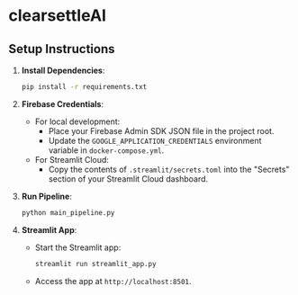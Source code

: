 # clearsettleAI

## Setup Instructions

1. **Install Dependencies**:
   ```bash
   pip install -r requirements.txt
   ```

2. **Firebase Credentials**:
   - For local development:
     - Place your Firebase Admin SDK JSON file in the project root.
     - Update the `GOOGLE_APPLICATION_CREDENTIALS` environment variable in `docker-compose.yml`.
   - For Streamlit Cloud:
     - Copy the contents of `.streamlit/secrets.toml` into the "Secrets" section of your Streamlit Cloud dashboard.

3. **Run Pipeline**:
   ```bash
   python main_pipeline.py
   ```

4. **Streamlit App**:
   - Start the Streamlit app:
     ```bash
     streamlit run streamlit_app.py
     ```
   - Access the app at `http://localhost:8501`.